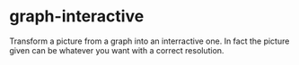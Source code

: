 # graph-interactive
Transform a picture from a graph into an interractive one.
In fact the picture given can be whatever you want with a correct resolution.
